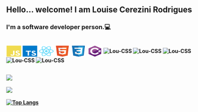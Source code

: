 <h2> Hello... welcome! I am Louise Cerezini Rodrigues </h2>


<div>
  <b>
    <h3>
  I'm a software developer person.💻
  </h3>
</div>

<div style="display: inline_block"><br>
  <img align="center" alt="Rafa-Js" height="30" width="40" src="https://raw.githubusercontent.com/devicons/devicon/master/icons/javascript/javascript-plain.svg">
  
  <img align="center" alt="Lou-Ts" height="30" width="40" src="https://raw.githubusercontent.com/devicons/devicon/master/icons/typescript/typescript-plain.svg">
  
  <img align="center" alt="Lou-React" height="30" width="40" src="https://raw.githubusercontent.com/devicons/devicon/master/icons/react/react-original.svg">
  
  <img align="center" alt="Lou-HTML" height="30" width="40" src="https://raw.githubusercontent.com/devicons/devicon/master/icons/html5/html5-original.svg">
  
  <img align="center" alt="Lou-CSS" height="30" width="40" src="https://raw.githubusercontent.com/devicons/devicon/master/icons/css3/css3-original.svg">
  
  <img align="center" alt="Lou-Csharp" height="30" width="40" src="https://raw.githubusercontent.com/devicons/devicon/master/icons/csharp/csharp-original.svg">

  <img align="center" alt="Lou-CSS" height="30" width="60" src="https://img.shields.io/badge/GIT-E44C30?style=for-the-badge&logo=git&logoColor=white.svg">

  <img align="center" alt="Lou-CSS" height="30" width="60" src="https://img.shields.io/badge/Redux-593D88?style=for-the-badge&logo=redux&logoColor=white">

  
  <img align="center" alt="Lou-CSS" height="30" width="60" src="https://img.shields.io/badge/Linux-FCC624?style=for-the-badge&logo=linux&logoColor=black">

  <img align="center" alt="Lou-CSS" height="30" width="60" src="https://img.shields.io/badge/eslint-3A33D1?style=for-the-badge&logo=eslint&logoColor=white">


  <img align="center" alt="Lou-CSS" height="30" width="60" src="https://img.shields.io/badge/React_Router-CA4245?style=for-the-badge&logo=react-router&logoColor=white">

 
</div>

##

<div> 

  <a href = "mailto:nutrilouiserodrigues@gmail.com"><img src="https://img.shields.io/badge/-Gmail-%23333?style=for-the-badge&logo=gmail&logoColor=white" target="_blank"></a>

  <a href = "https://www.linkedin.com/in/louise-cerezini-rodrigues-75a1619b/"><img src="https://img.shields.io/badge/LinkedIn-0077B5?style=for-the-badge&logo=linkedin&logoColor=white" target="_blank"></a>
  
[![Top Langs](https://github-readme-stats.vercel.app/api/top-langs/?username=louisecerezini&layout=donut-vertical)](https://github.com/louisecerezini/github-readme-stats)



</div>

